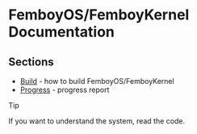 # FemboyOS/FemboyKernel Documentation

## Sections

- [Build](Build.md) - how to build FemboyOS/FemboyKernel
- [Progress](Progress.md) - progress report

> [!TIP]
> If you want to understand the system, read the code.
